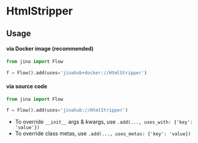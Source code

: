 # HtmlStripper


## Usage

#### via Docker image (recommended)

```python
from jina import Flow
	
f = Flow().add(uses='jinahub+docker://HtmlStripper')
```

#### via source code

```python
from jina import Flow
	
f = Flow().add(uses='jinahub://HtmlStripper')
```

- To override `__init__` args & kwargs, use `.add(..., uses_with: {'key': 'value'})`
- To override class metas, use `.add(..., uses_metas: {'key': 'value})`
